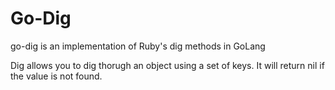 # Go-Dig
go-dig is an implementation of Ruby's dig methods in GoLang



Dig allows you to dig thorugh an object using a set of keys. It will return nil if the value is not found.